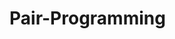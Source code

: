 # Pair-Programming
<script src="https://gist.github.com/icaroharry/c9465bebba79b378b835becd83b6d075.js"></script>

